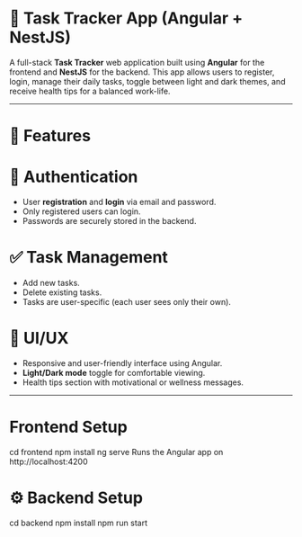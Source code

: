 # 📝 Task Tracker App (Angular + NestJS)

A full-stack **Task Tracker** web application built using **Angular** for the frontend and **NestJS** for the backend. This app allows users to register, login, manage their daily tasks, toggle between light and dark themes, and receive health tips for a balanced work-life.

---

# 📌 Features

# 🔐 Authentication
- User **registration** and **login** via email and password.
- Only registered users can login.
- Passwords are securely stored in the backend.

# ✅ Task Management
- Add new tasks.
- Delete existing tasks.
- Tasks are user-specific (each user sees only their own).

# 🎨 UI/UX
- Responsive and user-friendly interface using Angular.
- **Light/Dark mode** toggle for comfortable viewing.
- Health tips section with motivational or wellness messages.

---

# Frontend Setup
cd frontend
npm install
ng serve
Runs the Angular app on http://localhost:4200

# ⚙️ Backend Setup
cd backend
npm install
npm run start

